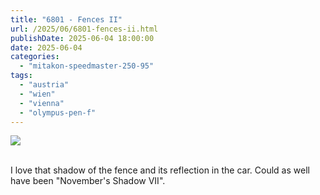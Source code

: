 ```yaml
---
title: "6801 - Fences II"
url: /2025/06/6801-fences-ii.html
publishDate: 2025-06-04 18:00:00
date: 2025-06-04
categories:
  - "mitakon-speedmaster-250-95"
tags:
  - "austria"
  - "wien"
  - "vienna"
  - "olympus-pen-f"
---
```

<div class="container">
<div class="center"><a target="_blank" href="https://d25zfm9zpd7gm5.cloudfront.net/1200x1200/2020/20201122_130753_lr.jpg"><img class="webfeedsFeaturedVisual" src="https://d25zfm9zpd7gm5.cloudfront.net/0600x0600/2020/20201122_130753_lr.jpg" /></a></div>
</div>
<br />

I love that shadow of the fence and its reflection in the
car. Could as well have been "November's Shadow VII".

